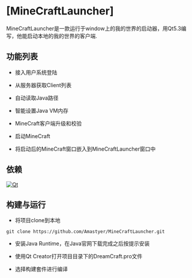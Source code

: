 # [MineCraftLauncher]
MineCraftLauncher是一款运行于window上的我的世界的启动器，用Qt5.3编写，他能启动本地的我的世界的客户端.

## 功能列表

* 接入用户系统登陆

* 从服务器获取Client列表

* 自动读取Java路径

* 智能设置Java VM内存

* MineCraft客户端升级和校验

* 启动MineCraft

* 将启动后的MineCraft窗口嵌入到MineCraftLauncher窗口中

## 依赖

[![Qt](https://ss1.bdstatic.com/70cFuXSh_Q1YnxGkpoWK1HF6hhy/it/u=2785662569,3893001808&fm=116&gp=0.jpg "Qt5")](http://www.qt.io/)

## 构建与运行

* 将项目clone到本地

```
git clone https://github.com/Amastyer/MineCraftLauncher.git
```

* 安装Java Runtime，在Java官网下载完成之后按提示安装

* 使用Qt Creator打开项目目录下的DreamCraft.pro文件

* 选择构建套件进行编译

